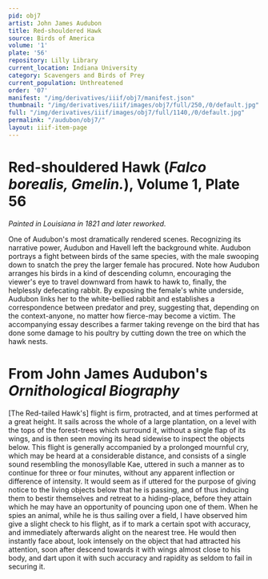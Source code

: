 ```yaml
---
pid: obj7
artist: John James Audubon
title: Red-shouldered Hawk
source: Birds of America
volume: '1'
plate: '56'
repository: Lilly Library
current_location: Indiana University
category: Scavengers and Birds of Prey
current_population: Unthreatened
order: '07'
manifest: "/img/derivatives/iiif/obj7/manifest.json"
thumbnail: "/img/derivatives/iiif/images/obj7/full/250,/0/default.jpg"
full: "/img/derivatives/iiif/images/obj7/full/1140,/0/default.jpg"
permalink: "/audubon/obj7/"
layout: iiif-item-page
---
```


# Red-shouldered Hawk (_Falco borealis, Gmelin._), Volume 1, Plate 56

_Painted in Louisiana in 1821 and later reworked._

One of Audubon's most dramatically rendered scenes. Recognizing its narrative power, Audubon and Havell left the background white. Audubon portrays a fight between birds of the same species, with the male swooping down to snatch the prey the larger female has procured. Note how Audubon arranges his birds in a kind of descending column, encouraging the viewer's eye to travel downward from hawk to hawk to, finally, the helplessly defecating rabbit. By exposing the female's white underside, Audubon links her to the white-bellied rabbit and establishes a correspondence between predator and prey, suggesting that, depending on the context-anyone, no matter how fierce-may become a victim. The accompanying essay describes a farmer taking revenge on the bird that has done some damage to his poultry by cutting down the tree on which the hawk nests.

# From John James Audubon's _Ornithological Biography_

[The Red-tailed Hawk's] flight is firm, protracted, and at times performed at a great height. It sails across the whole of a large plantation, on a level with the tops of the forest-trees which surround it, without a single flap of its wings, and is then seen moving its head sidewise to inspect the objects below. This flight is generally accompanied by a prolonged mournful cry, which may be heard at a considerable distance, and consists of a single sound resembling the monosyllable Kae, uttered in such a manner as to continue for three or four minutes, without any apparent inflection or difference of intensity. It would seem as if uttered for the purpose of giving notice to the living objects below that he is passing, and of thus inducing them to bestir themselves and retreat to a hiding-place, before they attain which he may have an opportunity of pouncing upon one of them. When he spies an animal, while he is thus sailing over a field, I have observed him give a slight check to his flight, as if to mark a certain spot with accuracy, and immediately afterwards alight on the nearest tree. He would then instantly face about, look intensely on the object that had attracted his attention, soon after descend towards it with wings almost close to his body, and dart upon it with such accuracy and rapidity as seldom to fail in securing it.
